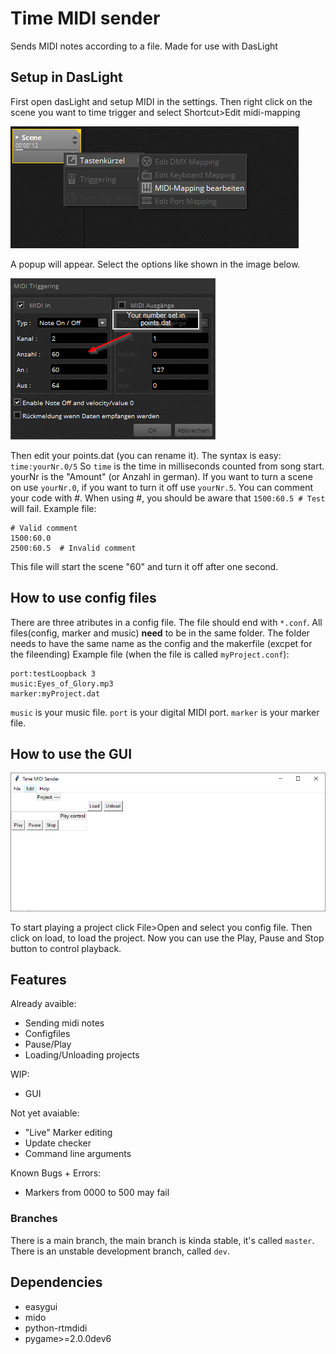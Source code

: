 # Time MIDI sender
Sends MIDI notes according to a file. Made for use with DasLight


## Setup in DasLight
First open dasLight and setup MIDI in the settings.
Then right click on the scene you want to time trigger and select Shortcut>Edit midi-mapping

![Here is an image][img1]

A popup will appear. Select the options like shown in the image below.

![Here is an image][img2]

Then edit your points.dat (you can rename it). The syntax is easy: `time:yourNr.0/5` So `time` is the time in milliseconds counted from song start. yourNr is the "Amount" (or Anzahl in german). If you want to turn a scene on use `yourNr.0`, if you want to turn it off use `yourNr.5`. You can comment your code with #. When using #, you should be aware that `1500:60.5 # Test` will fail. Example file:
```
# Valid comment
1500:60.0
2500:60.5  # Invalid comment
```
This file will start the scene "60" and turn it off after one second.

## How to use config files
There are three atributes in a config file. The file should end with `*.conf`. All files(config, marker and music) **need** to be in the same folder. The folder needs to have the same name as the config and the makerfile (excpet for the fileending) Example file (when the file is called `myProject.conf`):
```
port:testLoopback 3
music:Eyes_of_Glory.mp3
marker:myProject.dat
```
`music` is your music file. `port` is your digital MIDI port. `marker` is your marker file.

## How to use the GUI
![The main GUI][main]

To start playing a project click File>Open and select you config file. Then click on load, to load the project. Now you can use the Play, Pause and Stop button to control playback.

## Features
Already avaible:
- Sending midi notes
- Configfiles
- Pause/Play
- Loading/Unloading projects

WIP:
- GUI

Not yet avaiable:
- "Live" Marker editing
- Update checker
- Command line arguments

Known Bugs + Errors:
- Markers from 0000 to 500 may fail

### Branches
There is a main branch, the main branch is kinda stable, it's called `master`. There is an unstable development branch, called `dev`.

## Dependencies
- easygui
- mido
- python-rtmdidi
- pygame>=2.0.0dev6

[img1]: https://github.com/TheGreyDiamond/Time-MIDI-sender/blob/master/screenshots/dasLightselection.png?raw=truee "MiDi trigger"
[img2]: https://github.com/TheGreyDiamond/Time-MIDI-sender/blob/master/screenshots/dasLightMidi2.png?raw=true "MiDi trigger"
[main]: https://github.com/TheGreyDiamond/Time-MIDI-sender/blob/master/screenshots/Time-midi-sender-main.png?raw=true "Main window"
